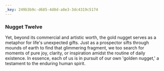 ```yaml
---
_key: 249b3b9c-d685-4d8d-a8e3-3dc4319c5174
---
```


### Nugget Twelve

Yet, beyond its commercial and artistic worth, the gold nugget serves as a metaphor for life's unexpected gifts. Just as a prospector sifts through mounds of earth to find that glimmering fragment, we too search for moments of pure joy, clarity, or inspiration amidst the routine of daily existence. In essence, each of us is in pursuit of our own 'golden nugget,' a testament to the enduring human spirit.
